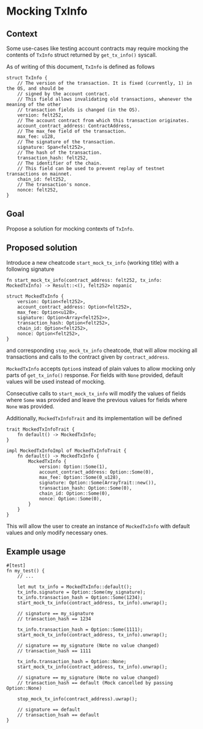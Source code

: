 # Mocking TxInfo

## Context

Some use-cases like testing account contracts may require mocking the contents of `TxInfo` struct returned
by `get_tx_info()` syscall.

As of writing of this document, `TxInfo` is defined as follows

```cairo
struct TxInfo {
    // The version of the transaction. It is fixed (currently, 1) in the OS, and should be
    // signed by the account contract.
    // This field allows invalidating old transactions, whenever the meaning of the other
    // transaction fields is changed (in the OS).
    version: felt252,
    // The account contract from which this transaction originates.
    account_contract_address: ContractAddress,
    // The max_fee field of the transaction.
    max_fee: u128,
    // The signature of the transaction.
    signature: Span<felt252>,
    // The hash of the transaction.
    transaction_hash: felt252,
    // The identifier of the chain.
    // This field can be used to prevent replay of testnet transactions on mainnet.
    chain_id: felt252,
    // The transaction's nonce.
    nonce: felt252,
}
```

## Goal

Propose a solution for mocking contexts of `TxInfo`.

## Proposed solution

Introduce a new cheatcode `start_mock_tx_info` (working title) with a following signature

```cairo
fn start_mock_tx_info(contract_address: felt252, tx_info: MockedTxInfo) -> Result::<(), felt252> nopanic

struct MockedTxInfo {
    version: Option<felt252>,
    account_contract_address: Option<felt252>,
    max_fee: Option<u128>,
    signature: Option<Array<felt252>>,
    transaction_hash: Option<felt252>,
    chain_id: Option<felt252>,
    nonce: Option<felt252>,
}
```

and corresponding `stop_mock_tx_info` cheatcode, that will allow mocking all transactions and calls to the contract
given by `contract_address`.

`MockedTxInfo` accepts `Option`s instead of plain values to allow mocking only parts of `get_tx_info()` response. For
fields with `None` provided, default values will be used instead of mocking.

Consecutive calls to `start_mock_tx_info` will modify the values of fields where `Some` was provided and leave the
previous values for fields where `None` was provided.

Additionally, `MockedTxInfoTrait` and its implementation will be defined

```cairo
trait MockedTxInfoTrait {
    fn default() -> MockedTxInfo;
}

impl MockedTxInfoImpl of MockedTxInfoTrait {
    fn default() -> MockedTxInfo {
        MockedTxInfo {
            version: Option::Some(1),
            account_contract_address: Option::Some(0),
            max_fee: Option::Some(0_u128),
            signature: Option::Some(ArrayTrait::new()),
            transaction_hash: Option::Some(0),
            chain_id: Option::Some(0),
            nonce: Option::Some(0),
        }
    }
}
```

This will allow the user to create an instance of `MockedTxInfo` with default values and only modify necessary ones.

## Example usage

```cairo
#[test]
fn my_test() {
    // ...
    
    let mut tx_info = MockedTxInfo::default();
    tx_info.signature = Option::Some(my_signature);
    tx_info.transaction_hash = Option::Some(1234);
    start_mock_tx_info(contract_address, tx_info).unwrap();
    
    // signature == my_signature
    // transaction_hash == 1234
    
    tx_info.transaction_hash = Option::Some(1111);
    start_mock_tx_info(contract_address, tx_info).unwrap();

    // signature == my_signature (Note no value changed)
    // transaction_hash == 1111
    
    tx_info.transaction_hash = Option::None;
    start_mock_tx_info(contract_address, tx_info).unwrap();

    // signature == my_signature (Note no value changed)
    // transaction_hash == default (Mock cancelled by passing Option::None)
    
    stop_mock_tx_info(contract_address).uwrap();
    
    // signature == default
    // transaction_hsah == default
}
```
